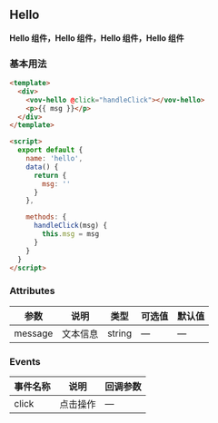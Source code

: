 ## Hello
**Hello 组件，Hello 组件，Hello 组件，Hello 组件**
### 基本用法

```html
<template>
  <div>
    <vov-hello @click="handleClick"></vov-hello>
    <p>{{ msg }}</p>
  </div>
</template>

<script>
  export default {
    name: 'hello',
    data() {
      return {
        msg: ''
      }
    },

    methods: {
      handleClick(msg) {
        this.msg = msg
      }
    }
  }
</script>
```

### Attributes


| 参数      | 说明   | 类型     | 可选值 | 默认值 |
|---------|------|--------|-----|-----|
| message | 文本信息 | string | —   | —   |


### Events


| 事件名称  | 说明   | 回调参数 |
|-------|------|------|
| click | 点击操作 | —    |
